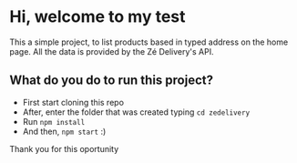 # Hi, welcome to my test

This a simple project, to list products based in typed address on the home page.
All the data is provided by the Zé Delivery's API.

## What do you do to run this project?
* First start cloning this repo
* After, enter the folder that was created typing `cd zedelivery`
* Run `npm install`
* And then, `npm start` :)

Thank you for this oportunity